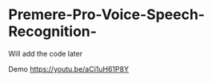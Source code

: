 # Premere-Pro-Voice-Speech-Recognition-


Will add the code later


Demo https://youtu.be/aCi1uH61P8Y
